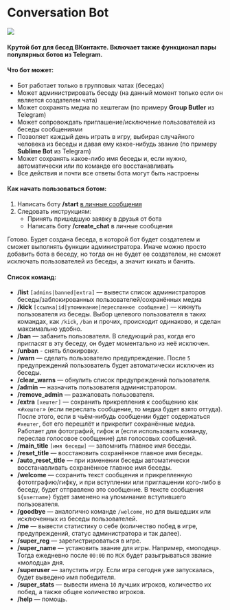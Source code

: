 # Conversation Bot
<img src="https://www.petersamokhin.com/files/conversation-bot/cover.png"></img>
#### Крутой бот для бесед ВКонтакте. Включает также функционал пары популярных ботов из Telegram.

#### Что бот может:

* Бот работает только в групповых чатах (беседах)
* Может администрировать беседу (на данный момент только если он является создателем чата)
* Может сохранять медиа по хештегам (по примеру **Group Butler** из Telegram)
* Может сопровождать приглашение/исключение пользователей из беседы сообщениями 
* Позволяет каждый день играть в игру, выбирая случайного человека из беседы и давая ему какое-нибудь звание (по примеру **Sublime Bot** из Telegram)
* Может сохранять какое-либо имя беседы и, если нужно, автоматически или по команде его восстанавливать
* Все действия и почти все ответы бота могут быть настроены

#### Как начать пользоваться ботом:

1. Написать боту **/start** [в личные сообщения](https://vk.com/conv_bot)
2. Следовать инструкциям:
    * Принять пришедшую заявку в друзья от бота
    * Написать боту **/create_chat** в личные сообщения
  
Готово. Будет создана беседа, в которой бот будет создателем и сможет выполнять функции администратора. Иначе можно просто добавить бота в беседу, но тогда он не будет ее создателем, не сможет исключать пользователей из беседы, а значит кикать и банить.

#### Список команд:
* **/list** `[admins|banned|extra]` — вывести список администраторов беседы/заблокированных пользователей/сохранённых медиа
* **/kick** `[ссылка|id|упоминание|пересланное сообщение]` — кикнуть пользователя из беседы. Выбор целевого пользователя в таких командах, как `/kick`, `/ban` и прочих, происходит одинаково, и сделан максимально удобно.
* **/ban** — забанить пользователя. В следующий раз, когда его пригласят в эту беседу, он будет моментально из неё исключен.
* **/unban** - снять блокировку.
* **/warn** — сделать пользователю предупреждение. После `5` предупреждений пользователь будет автоматически исключен из беседы.
* **/clear_warns** — обнулить список предупреждений пользователя.
* **/admin** — назначить пользователя администратором.
* **/remove_admin** — разжаловать пользователя.
* **/extra** `[хештег]` — сохранить прикрепления к сообщению как «`#хештег`» (если переслать сообщение, то медиа будет взято оттуда). После этого, если в чьём-нибудь сообщении будет содержаться `#хештег`, бот его перешлёт и прикрепит сохранённые медиа. Работает для фотографий, гифок и (если использовать команду, переслав голосовое сообщение) для голосовых сообщений.
* **/main_title** `[имя беседы]` — запомнить главное имя беседы. 
* **/reset_title** — восстановить сохранённое главное имя беседы.
* **/auto_reset_title** — при изменении беседы автоматически восстанавливать сохранённое главное имя беседы.
* **/welcome** — сохранить текст сообщения и прикрепленную фототграфию/гифку, и при вступлении или приглашении кого-либо в беседу, будет отправлено это сообщение. В тексте сообщения `${username}` будет заменено на упоминание вступившего пользователя.
* **/goodbye** — аналогично команде `/welcome`, но для вышедших или исключенных из беседы пользователей.
* **/me** — вывести статистику о себе (количество побед в игре, предупреждений, статус администратора и так далее).
* **/super_reg** — зарегистрироваться в игре.
* **/super_name** — установить звание для игры. Например, «молодец». Тогда ежедневно после `00:00` по `МСК` будет разыгрываться звание «молодца» дня. 
* **/superuser** — запустить игру. Если игра сегодня уже запускалась, будет выведено имя победителя.
* **/super_stats** — вывести имена `10` лучших игроков, количество их побед, а также общее количество игроков.
* **/help** — помощь.
